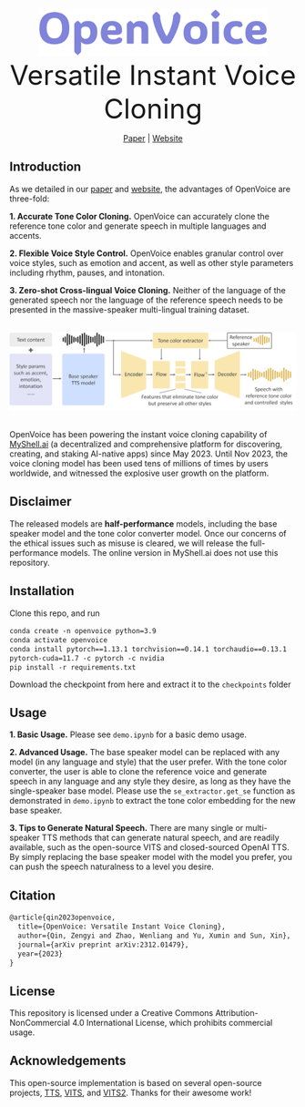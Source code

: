 <div align="center">
  <div>&nbsp;</div>
  <img src="resources/logo.png" width="400"/>
  <div align="center">
    <font size="14">Versatile Instant Voice Cloning</font>
  </div>

[Paper](https://arxiv.org/abs/2312.01479) |
[Website](https://myshell-tts.vercel.app/) 

</div>

## Introduction
As we detailed in our [paper](https://arxiv.org/abs/2312.01479) and [website](https://myshell-tts.vercel.app/), the advantages of OpenVoice are three-fold:

**1. Accurate Tone Color Cloning.**
OpenVoice can accurately clone the reference tone color and generate speech in multiple languages and accents.

**2. Flexible Voice Style Control.**
OpenVoice enables granular control over voice styles, such as emotion and accent, as well as other style parameters including rhythm, pauses, and intonation. 

**3. Zero-shot Cross-lingual Voice Cloning.**
Neither of the language of the generated speech nor the language of the reference speech needs to be presented in the massive-speaker multi-lingual training dataset.

<div align="center">
  <div>&nbsp;</div>
    <img src="resources/framework.png" width="800"/>
  <div>&nbsp;</div>
</div>

OpenVoice has been powering the instant voice cloning capability of [MyShell.ai](https://myshell.ai/) (a decentralized and comprehensive platform for discovering, creating, and staking AI-native apps) since May 2023. Until Nov 2023, the voice cloning model has been used tens of millions of times by users worldwide, and witnessed the explosive user growth on the platform.

## Disclaimer

The released models are **half-performance** models, including the base speaker model and the tone color converter model. Once our concerns of the ethical issues such as misuse is cleared, we will release the full-performance models. The online version in MyShell.ai does not use this repository.

## Installation
Clone this repo, and run
```
conda create -n openvoice python=3.9
conda activate openvoice
conda install pytorch==1.13.1 torchvision==0.14.1 torchaudio==0.13.1 pytorch-cuda=11.7 -c pytorch -c nvidia
pip install -r requirements.txt
```
Download the checkpoint from here and extract it to the `checkpoints` folder 

## Usage

**1. Basic Usage.**
Please see `demo.ipynb` for a basic demo usage.

**2. Advanced Usage.**
The base speaker model can be replaced with any model (in any language and style) that the user prefer. With the tone color converter, the user is able to clone the reference voice and generate speech in any language and any style they desire, as long as they have the single-speaker base model. Please use the `se_extractor.get_se` function as demonstrated in `demo.ipynb` to extract the tone color embedding for the new base speaker.

**3. Tips to Generate Natural Speech.**
There are many single or multi-speaker TTS methods that can generate natural speech, and are readily available, such as the open-source VITS and closed-sourced OpenAI TTS. By simply replacing the base speaker model with the model you prefer, you can push the speech naturalness to a level you desire.

## Citation
```
@article{qin2023openvoice,
  title={OpenVoice: Versatile Instant Voice Cloning},
  author={Qin, Zengyi and Zhao, Wenliang and Yu, Xumin and Sun, Xin},
  journal={arXiv preprint arXiv:2312.01479},
  year={2023}
}
```

## License
This repository is licensed under a Creative Commons Attribution-NonCommercial 4.0 International License, which prohibits commercial usage.


## Acknowledgements
This open-source implementation is based on several open-source projects, [TTS](https://github.com/coqui-ai/TTS), [VITS](https://github.com/jaywalnut310/vits), and [VITS2](https://github.com/daniilrobnikov/vits2). Thanks for their awesome work!
